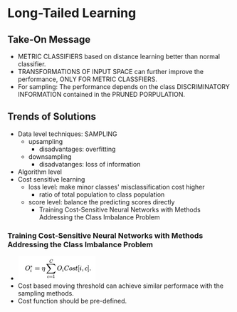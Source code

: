 # Long-Tailed Learning
## Take-On Message
* METRIC CLASSIFIERS based on distance learning better than normal classifier.
* TRANSFORMATIONS OF INPUT SPACE can further improve the performance, ONLY FOR METRIC CLASSFIERS.
* For sampling: The performance depends on the class DISCRIMINATORY INFORMATION contained in the PRUNED PORPULATION.

## Trends of Solutions
* Data level techniques: SAMPLING
	* upsampling
		* disadvantages: overfitting
	* downsampling
		* disadvatanges: loss of information
* Algorithm level
* Cost sensitive learning
	* loss level: make minor classes' misclassification cost higher
		* ratio of total population to class population
	* score level: balance the predicting scores directly
		* Training Cost-Sensitive Neural Networks with Methods Addressing the Class Imbalance Problem

### Training Cost-Sensitive Neural Networks with Methods Addressing the Class Imbalance Problem
* ![](moving_threshold.jpg)
* Cost based moving threshold can achieve similar performace with the sampling methods.
* Cost function should be pre-defined. 